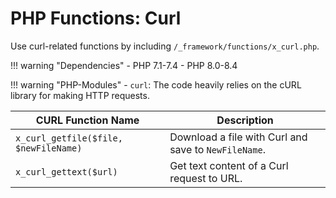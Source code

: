 # PHP Functions: Curl

Use curl-related functions by including `/_framework/functions/x_curl.php`.


!!! warning "Dependencies"
	- PHP 7.1-7.4
	- PHP 8.0-8.4
	
!!! warning "PHP-Modules"
	- `curl`: The code heavily relies on the cURL library for making HTTP requests.




| CURL Function Name                 | Description                                 |
|-----------------------------------|---------------------------------------------|
| `x_curl_getfile($file, $newFileName)` | Download a file with Curl and save to `NewFileName`. |
| `x_curl_gettext($url)`              | Get text content of a Curl request to URL. |
